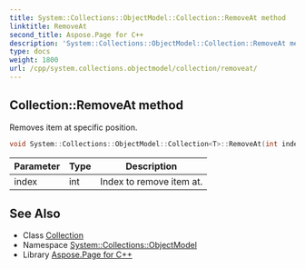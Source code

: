 ```yaml
---
title: System::Collections::ObjectModel::Collection::RemoveAt method
linktitle: RemoveAt
second_title: Aspose.Page for C++
description: 'System::Collections::ObjectModel::Collection::RemoveAt method. Removes item at specific position in C++.'
type: docs
weight: 1800
url: /cpp/system.collections.objectmodel/collection/removeat/
---
```

## Collection::RemoveAt method


Removes item at specific position.

```cpp
void System::Collections::ObjectModel::Collection<T>::RemoveAt(int index) override
```


| Parameter | Type | Description |
| --- | --- | --- |
| index | int | Index to remove item at. |

## See Also

* Class [Collection](../)
* Namespace [System::Collections::ObjectModel](../../)
* Library [Aspose.Page for C++](../../../)
